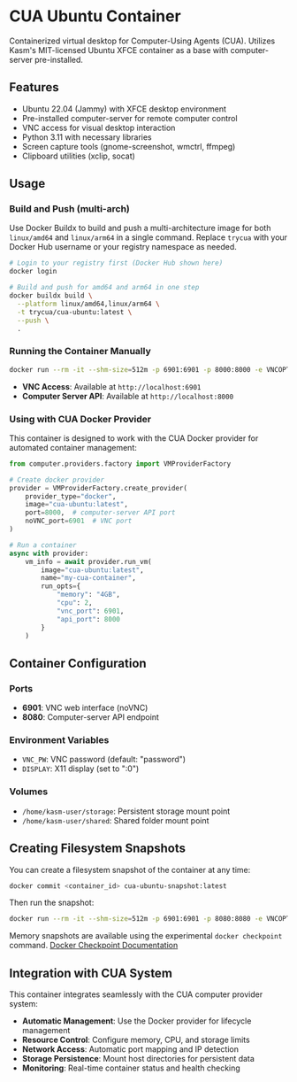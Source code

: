 # CUA Ubuntu Container

Containerized virtual desktop for Computer-Using Agents (CUA). Utilizes Kasm's MIT-licensed Ubuntu XFCE container as a base with computer-server pre-installed.

## Features

- Ubuntu 22.04 (Jammy) with XFCE desktop environment
- Pre-installed computer-server for remote computer control
- VNC access for visual desktop interaction
- Python 3.11 with necessary libraries
- Screen capture tools (gnome-screenshot, wmctrl, ffmpeg)
- Clipboard utilities (xclip, socat)

## Usage

### Build and Push (multi-arch)

Use Docker Buildx to build and push a multi-architecture image for both `linux/amd64` and `linux/arm64` in a single command. Replace `trycua` with your Docker Hub username or your registry namespace as needed.

```bash
# Login to your registry first (Docker Hub shown here)
docker login

# Build and push for amd64 and arm64 in one step
docker buildx build \
  --platform linux/amd64,linux/arm64 \
  -t trycua/cua-ubuntu:latest \
  --push \
  .
```

### Running the Container Manually

```bash
docker run --rm -it --shm-size=512m -p 6901:6901 -p 8000:8000 -e VNCOPTIONS=-disableBasicAuth cua-ubuntu:latest
```

- **VNC Access**: Available at `http://localhost:6901`
- **Computer Server API**: Available at `http://localhost:8000`

### Using with CUA Docker Provider

This container is designed to work with the CUA Docker provider for automated container management:

```python
from computer.providers.factory import VMProviderFactory

# Create docker provider
provider = VMProviderFactory.create_provider(
    provider_type="docker",
    image="cua-ubuntu:latest",
    port=8000,  # computer-server API port
    noVNC_port=6901  # VNC port
)

# Run a container
async with provider:
    vm_info = await provider.run_vm(
        image="cua-ubuntu:latest",
        name="my-cua-container",
        run_opts={
            "memory": "4GB",
            "cpu": 2,
            "vnc_port": 6901,
            "api_port": 8000
        }
    )
```

## Container Configuration

### Ports

- **6901**: VNC web interface (noVNC)
- **8080**: Computer-server API endpoint

### Environment Variables

- `VNC_PW`: VNC password (default: "password")
- `DISPLAY`: X11 display (set to ":0")

### Volumes

- `/home/kasm-user/storage`: Persistent storage mount point
- `/home/kasm-user/shared`: Shared folder mount point

## Creating Filesystem Snapshots

You can create a filesystem snapshot of the container at any time:

```bash
docker commit <container_id> cua-ubuntu-snapshot:latest
```

Then run the snapshot:

```bash
docker run --rm -it --shm-size=512m -p 6901:6901 -p 8080:8080 -e VNCOPTIONS=-disableBasicAuth cua-ubuntu-snapshot:latest
```

Memory snapshots are available using the experimental `docker checkpoint` command. [Docker Checkpoint Documentation](https://docs.docker.com/reference/cli/docker/checkpoint/)

## Integration with CUA System

This container integrates seamlessly with the CUA computer provider system:

- **Automatic Management**: Use the Docker provider for lifecycle management
- **Resource Control**: Configure memory, CPU, and storage limits
- **Network Access**: Automatic port mapping and IP detection
- **Storage Persistence**: Mount host directories for persistent data
- **Monitoring**: Real-time container status and health checking
